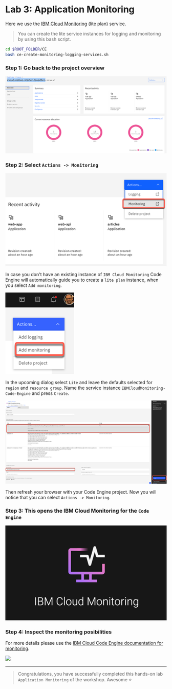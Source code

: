 # Lab 3: Application Monitoring

Here we use the [IBM Cloud Monitoring](https://cloud.ibm.com/docs/monitoring?topic=monitoring-getting-started#getting-started) (lite plan) service.

> You can create the lite service instances for logging and monitoring by using this bash script.

```sh
cd $ROOT_FOLDER/CE
bash ce-create-monitoring-logging-services.sh
```

### Step 1: Go back to the project overview

![](images/cns-ce-monitoring-01.png)

### Step 2: Select `Actions -> Monitoring`

![](images/cns-ce-monitoring-02.png)

In case you don't have an existing instance of `IBM Cloud Monitoring` Code Engine will automatically guide you to create a  `lite plan` instance, when you select `Add monitoring`.

![](images/cns-ce-monitoring-04.png)

In the upcoming dialog select `Lite` and leave the defaults selected for `region` and `resource group`.
Name the service instance `IBMCloudMonitoring-Code-Engine` and press `Create`.

![](images/cns-ce-monitoring-05.png)

Then refresh your browser with your Code Engine project. 
Now you will notice that you can select `Actions -> Monitoring`.

### Step 3: This opens the IBM Cloud Monitoring for the `Code Engine`

![](images/cns-ce-monitoring-03.png)

### Step 4: Inspect the monitoring posibilities

For more details please use the [IBM Cloud Code Engine documentation for monitoring](https://cloud.ibm.com/docs/codeengine?topic=codeengine-monitor).

![](images/cns-ce-monitoring-01.gif)

---

 > Congratulations, you have successfully completed this hands-on lab `Application Monitoring` of the workshop. Awesome :star: